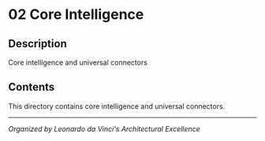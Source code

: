 # 02 Core Intelligence

## Description
Core intelligence and universal connectors

## Contents
This directory contains core intelligence and universal connectors.

---
*Organized by Leonardo da Vinci's Architectural Excellence*
